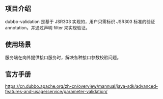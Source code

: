## 项目介绍
dubbo-validation 是基于 JSR303 实现的，用户只需标识 JSR303 标准的验证 annotation，并通过声明 filter 来实现验证。

## 使用场景
服务端在向外提供接口服务时，解决各种接口参数校验问题。

## 官方手册
https://cn.dubbo.apache.org/zh-cn/overview/mannual/java-sdk/advanced-features-and-usage/service/parameter-validation/